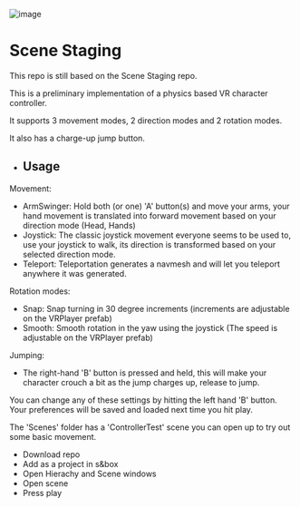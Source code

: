 ![image](https://github.com/Facepunch/sbox-scenestaging/assets/928843/f26e435e-e7a1-42ce-8da7-47de60d06cc3)

# Scene Staging

This repo is still based on the Scene Staging repo.

This is a preliminary implementation of a physics based VR character controller.

It supports 3 movement modes, 2 direction modes and 2 rotation modes.

It also has a charge-up jump button.

- ## Usage

Movement:
- ArmSwinger: Hold both (or one) 'A' button(s) and move your arms, your hand movement is translated into forward movement based on your direction mode (Head, Hands)
- Joystick: The classic joystick movement everyone seems to be used to, use your joystick to walk, its direction is transformed based on your selected direction mode.
- Teleport: Teleportation generates a navmesh and will let you teleport anywhere it was generated.

Rotation modes:
- Snap: Snap turning in 30 degree increments (increments are adjustable on the VRPlayer prefab)
- Smooth: Smooth rotation in the yaw using the joystick (The speed is adjustable on the VRPlayer prefab)

Jumping:
- The right-hand 'B' button is pressed and held, this will make your character crouch a bit as the jump charges up, release to jump.

You can change any of these settings by hitting the left hand 'B' button.
Your preferences will be saved and loaded next time you hit play.

The 'Scenes' folder has a 'ControllerTest' scene you can open up to try out some basic movement.

- Download repo
- Add as a project in s&box
- Open Hierachy and Scene windows
- Open scene
- Press play
